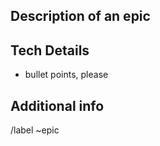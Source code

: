 <!-- Mandatory -->

## Description of an epic

<!-- Summarize the task concisely and in plain English.
Feel free to use the tech jargon as much as you like.
If there are some acronyms that might be confusing please make them a link to its definition. -->

<!-- Mandatory -->

## Tech Details

- bullet points, please

## Additional info



/label ~epic
